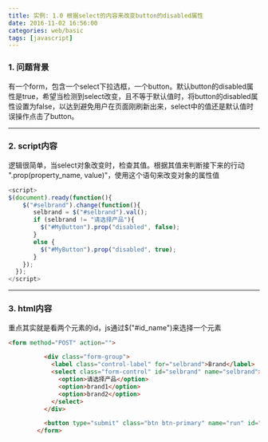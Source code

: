 ```yaml
---
title: 实例: 1.0 根据select的内容来改变button的disabled属性
date: 2016-11-02 16:56:00
categories: web/basic
tags: [javascript]
---
```


### 1. 问题背景
有一个form，包含一个select下拉选框，一个button。默认button的disabled属性是true，希望当检测到select改变，且不等于默认值时，将button的disabled属性设置为false，以达到避免用户在页面刚刷新出来，select中的值还是默认值时误操作点击了button。

---

### 2. script内容
逻辑很简单，当select对象改变时，检查其值。根据其值来判断接下来的行动  
".prop(property_name, value)"，使用这个语句来改变对象的属性值
``` javascript
<script>
$(document).ready(function(){
    $("#selbrand").change(function(){
       selbrand = $("#selbrand").val();
       if (selbrand != "请选择产品"){
         $("#MyButton").prop("disabled", false);
       }
       else {
         $("#MyButton").prop("disabled", true);
       }
    });
  });
</script>
```

---

### 3. html内容
重点其实就是看两个元素的id，js通过$("#id_name")来选择一个元素
``` html
<form method="POST" action="">

          <div class="form-group">
            <label class="control-label" for="selbrand">Brand</label>
            <select class="form-control" id="selbrand" name="selbrand">
              <option>请选择产品</option>
              <option>brand1</option>
              <option>brand2</option>
            </select>
          </div>

          <button type="submit" class="btn btn-primary" name="run" id="MyButton" value="Click" disabled>restart</button>
        </form>
```
